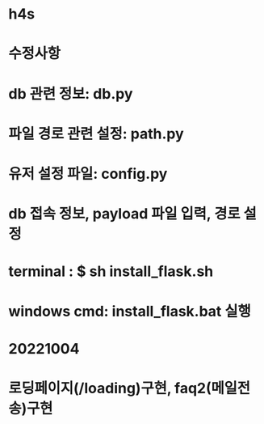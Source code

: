 # h4s

# 수정사항
# db 관련 정보: db.py
# 파일 경로 관련 설정: path.py
# 유저 설정 파일: config.py
#              db 접속 정보, payload 파일 입력, 경로 설정

# terminal   : $ sh install_flask.sh
# windows cmd: install_flask.bat 실행

# 20221004
# 로딩페이지(/loading)구현, faq2(메일전송)구현
